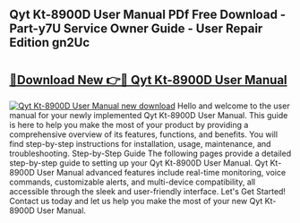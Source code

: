 ## Qyt Kt-8900D User Manual PDf Free Download - Part-y7U Service Owner Guide - User Repair Edition gn2Uc

# <h2><a href="http://bc98496.oget.top/?id=Qyt+Kt-8900D+User+Manual">🔗Download New 👉🔴 Qyt Kt-8900D User Manual</a></h2>

[![Qyt Kt-8900D User Manual new download](https://i.imgur.com/5g1atiW.png)](http://bc98496.oget.top/?id=Qyt+Kt-8900D+User+Manual)
Hello and welcome to the user manual for your newly implemented Qyt Kt-8900D User Manual. This guide is here to help you make the most of your product by providing a comprehensive overview of its features, functions, and benefits. You will find step-by-step instructions for installation, usage, maintenance, and troubleshooting. Step-by-Step Guide The following pages provide a detailed step-by-step guide to setting up your Qyt Kt-8900D User Manual. Qyt Kt-8900D User Manual advanced features include real-time monitoring, voice commands, customizable alerts, and multi-device compatibility, all accessible through the sleek and user-friendly interface. Let's Get Started! Contact us today and let us help you make the most of your new Qyt Kt-8900D User Manual.
